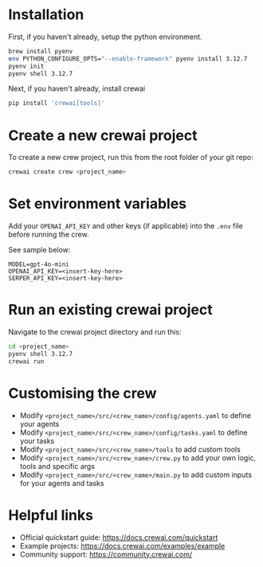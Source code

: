 # Installation

First, if you haven't already, setup the python environment.

```bash
brew install pyenv
env PYTHON_CONFIGURE_OPTS="--enable-framework" pyenv install 3.12.7
pyenv init
pyenv shell 3.12.7
```

Next, if you haven't already, install crewai

```bash
pip install 'crewai[tools]'
```

# Create a new crewai project

To create a new crew project, run this from the root folder of your git repo:

```bash
crewai create crew <project_name>
```

# Set environment variables

Add your `OPENAI_API_KEY` and other keys (if applicable) into the `.env` file before running the crew.

See sample below:

```
MODEL=gpt-4o-mini
OPENAI_API_KEY=<insert-key-here>
SERPER_API_KEY=<insert-key-here>
```

# Run an existing crewai project

Navigate to the crewai project directory and run this:

```bash
cd <project_name>
pyenv shell 3.12.7
crewai run
```

# Customising the crew

- Modify `<project_name>/src/<crew_name>/config/agents.yaml` to define your agents
- Modify `<project_name>/src/<crew_name>/config/tasks.yaml` to define your tasks
- Modify `<project_name>/src/<crew_name>/tools` to add custom tools
- Modify `<project_name>/src/<crew_name>/crew.py` to add your own logic, tools and specific args
- Modify `<project_name>/src/<crew_name>/main.py` to add custom inputs for your agents and tasks

# Helpful links

- Official quickstart guide: https://docs.crewai.com/quickstart
- Example projects: https://docs.crewai.com/examples/example
- Community support: https://community.crewai.com/

